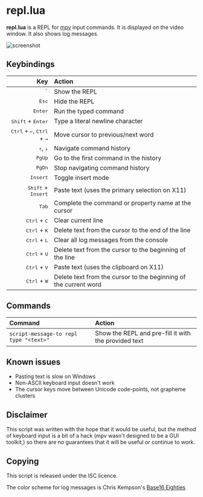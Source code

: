 repl.lua
========

**repl.lua** is a REPL for [mpv][1] input commands. It is displayed on the
video window. It also shows log messages.

![screenshot](https://rossy.github.io/mpv-repl/screen.png)

Keybindings
-----------

| Key | Action |
| ---: | :--- |
| <kbd>`</kbd> | Show the REPL |
| <kbd>Esc</kbd> | Hide the REPL |
| <kbd>Enter</kbd> | Run the typed command |
| <kbd>Shift</kbd> + <kbd>Enter</kbd> | Type a literal newline character |
| <kbd>Ctrl</kbd> + <kbd>←</kbd>, <kbd>Ctrl</kbd> + <kbd>→</kbd> | Move cursor to previous/next word |
| <kbd>↑</kbd>, <kbd>↓</kbd> | Navigate command history |
| <kbd>PgUp</kbd> | Go to the first command in the history |
| <kbd>PgDn</kbd> | Stop navigating command history |
| <kbd>Insert</kbd> | Toggle insert mode |
| <kbd>Shift</kbd> + <kbd>Insert</kbd> | Paste text (uses the primary selection on X11) |
| <kbd>Tab</kbd> | Complete the command or property name at the cursor |
| <kbd>Ctrl</kbd> + <kbd>C</kbd> | Clear current line |
| <kbd>Ctrl</kbd> + <kbd>K</kbd> | Delete text from the cursor to the end of the line |
| <kbd>Ctrl</kbd> + <kbd>L</kbd> | Clear all log messages from the console |
| <kbd>Ctrl</kbd> + <kbd>U</kbd> | Delete text from the cursor to the beginning of the line |
| <kbd>Ctrl</kbd> + <kbd>V</kbd> | Paste text (uses the clipboard on X11) |
| <kbd>Ctrl</kbd> + <kbd>W</kbd> | Delete text from the cursor to the beginning of the current word |

Commands
--------

| Command | Action |
| :--- | :--- |
| ``script-message-to repl type "<text>"`` | Show the REPL and pre-fill it with the provided text |

Known issues
------------

- Pasting text is slow on Windows
- Non-ASCII keyboard input doesn't work
- The cursor keys move between Unicode code-points, not grapheme clusters

Disclaimer
----------

This script was written with the hope that it would be useful, but the method
of keyboard input is a bit of a hack (mpv wasn't designed to be a GUI toolkit,)
so there are no guarantees that it will be useful or continue to work.

Copying
-------

This script is released under the ISC licence.

The color scheme for log messages is Chris Kempson's [Base16 Eighties][2]

[1]: https://mpv.io/
[2]: https://github.com/chriskempson/base16-default-schemes
